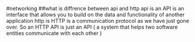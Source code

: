 #networking
##what is diffrence between api and http
api is an API is an interface that allows you to build on the data and functionality of another application
http is HTTP is a communication protocol as we have just gone over. So an HTTP API is just an API ( a system that helps two software entities communicate with each other )



